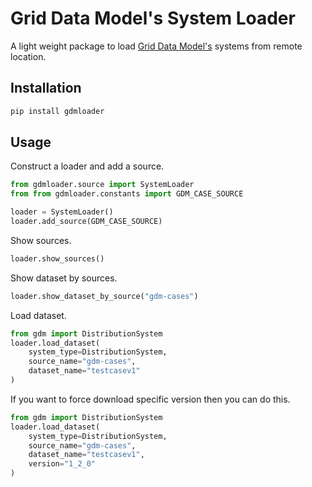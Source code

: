 # Grid Data Model's System Loader

A light weight package to load [Grid Data Model's](https://github.com/NREL-Distribution-Suites/grid-data-models) systems from remote location.

## Installation

```bash
pip install gdmloader
```

## Usage

Construct a loader and add a source.

```python
from gdmloader.source import SystemLoader
from from gdmloader.constants import GDM_CASE_SOURCE

loader = SystemLoader()
loader.add_source(GDM_CASE_SOURCE)
```

Show sources.

```python
loader.show_sources()
```

Show dataset by sources.

```python
loader.show_dataset_by_source("gdm-cases")
```

Load dataset.

```python
from gdm import DistributionSystem
loader.load_dataset(
    system_type=DistributionSystem,
    source_name="gdm-cases",
    dataset_name="testcasev1"
)
```

If you want to force download specific version then you can do this.

```python
from gdm import DistributionSystem
loader.load_dataset(
    system_type=DistributionSystem,
    source_name="gdm-cases",
    dataset_name="testcasev1",
    version="1_2_0"
)
```
